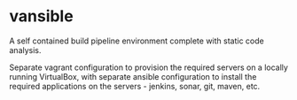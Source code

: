 # vansible

A self contained build pipeline environment complete with static code analysis.

Separate vagrant configuration to provision the required servers on a locally running VirtualBox, with separate ansible configuration to install the required applications on the servers - jenkins, sonar, git, maven, etc.

